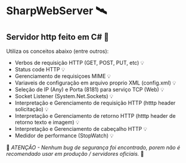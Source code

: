 # SharpWebServer 🛰️

## Servidor http feito em C# 👀

Utiliza os conceitos abaixo (entre outros): 

- Verbos de requisição HTTP (GET, POST, PUT, etc) :bulb:
- Status code HTTP :bulb:
- Gerenciamento de requisiçoes MIME :bulb:
- Variaveis de configuração em arquivo proprio XML (config.xml) :bulb:
- Seleção de IP (Any) e Porta (8181) para serviço TCP (Web) :bulb:
- Socket Listener (System.Net.Sockets) :bulb:
- Interpretação e Gerenciamento de requisição HTTP (htttp header solicitação) :bulb:
- Interpretação e Gerenciamento de retorno HTTP (htttp header de retorno texto e imagem) :bulb:
- Interpretação e Gerenciamento de cabeçalho HTTP :bulb:
- Medidor de performance (StopWatch) 💡

:cop: *ATENÇÃO - Nenhum bug de segurança foi encontrado, porem não é recomendado usar em produção / servidores oficiais.* :cop:
